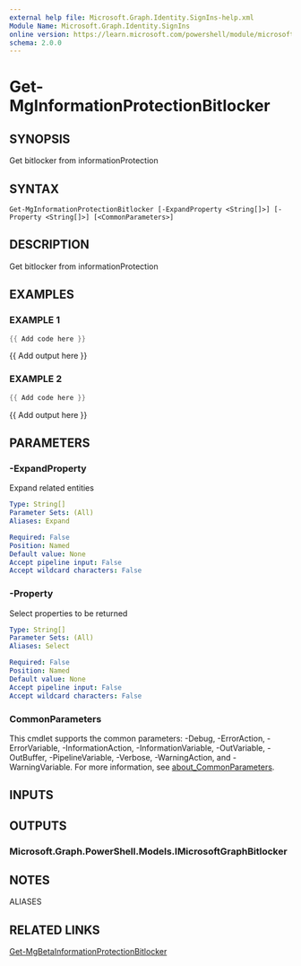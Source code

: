 ```yaml
---
external help file: Microsoft.Graph.Identity.SignIns-help.xml
Module Name: Microsoft.Graph.Identity.SignIns
online version: https://learn.microsoft.com/powershell/module/microsoft.graph.identity.signins/get-mginformationprotectionbitlocker
schema: 2.0.0
---
```


# Get-MgInformationProtectionBitlocker

## SYNOPSIS
Get bitlocker from informationProtection

## SYNTAX

```
Get-MgInformationProtectionBitlocker [-ExpandProperty <String[]>] [-Property <String[]>] [<CommonParameters>]
```

## DESCRIPTION
Get bitlocker from informationProtection

## EXAMPLES

### EXAMPLE 1
```powershell
{{ Add code here }}
```

{{ Add output here }}

### EXAMPLE 2
```powershell
{{ Add code here }}
```

{{ Add output here }}

## PARAMETERS

### -ExpandProperty
Expand related entities

```yaml
Type: String[]
Parameter Sets: (All)
Aliases: Expand

Required: False
Position: Named
Default value: None
Accept pipeline input: False
Accept wildcard characters: False
```

### -Property
Select properties to be returned

```yaml
Type: String[]
Parameter Sets: (All)
Aliases: Select

Required: False
Position: Named
Default value: None
Accept pipeline input: False
Accept wildcard characters: False
```

### CommonParameters
This cmdlet supports the common parameters: -Debug, -ErrorAction, -ErrorVariable, -InformationAction, -InformationVariable, -OutVariable, -OutBuffer, -PipelineVariable, -Verbose, -WarningAction, and -WarningVariable. For more information, see [about_CommonParameters](http://go.microsoft.com/fwlink/?LinkID=113216).

## INPUTS

## OUTPUTS

### Microsoft.Graph.PowerShell.Models.IMicrosoftGraphBitlocker
## NOTES

ALIASES

## RELATED LINKS
[Get-MgBetaInformationProtectionBitlocker](/powershell/module/Microsoft.Graph.Beta.Identity.SignIns/Get-MgInformationProtectionBitlocker?view=graph-powershell-beta)
